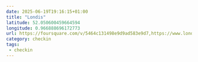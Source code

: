 ```yaml
---
date: 2025-06-19T19:16:15+01:00
title: "Londis"
latitude: 52.050600459664594
longitude: 0.966888696172773
url: https://foursquare.com/v/5464c131498e9d9ad583e9d7,https://www.londis.co.uk,https://twitter.com/mylondis
category: checkin
tags:
 - checkin
---
```

